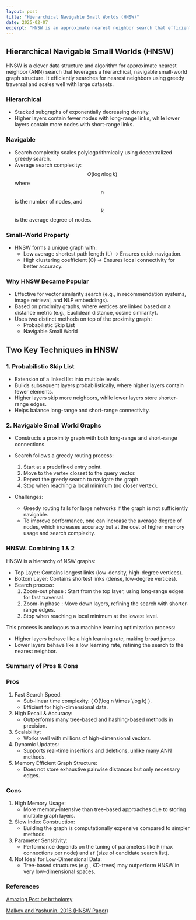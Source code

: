 ```yaml
---
layout: post
title: "Hierarchical Navigable Small Worlds (HNSW)"
date: 2025-02-07
excerpt: "HNSW is an approximate nearest neighbor search that efficiently searches for nearest neighbors using greedy traversal and scales well with large datasets."
---
```


## **Hierarchical Navigable Small Worlds (HNSW)**
HNSW is a clever data structure and algorithm for approximate nearest neighbor (ANN) search that leverages a hierarchical, navigable small-world graph structure. It efficiently searches for nearest neighbors using greedy traversal and scales well with large datasets.

### **Hierarchical**
- Stacked subgraphs of exponentially decreasing density.  
- Higher layers contain fewer nodes with long-range links, while lower layers contain more nodes with short-range links.

### **Navigable**
- Search complexity scales polylogarithmically using decentralized greedy search.  
- Average search complexity:  
  $$
  O(\log n \log k)
  $$
  where $$ n $$  is the number of nodes, and $$ k $$ is the average degree of nodes.

### **Small-World Property**  
- HNSW forms a unique graph with:  
  - Low average shortest path length (L) → Ensures quick navigation.  
  - High clustering coefficient (C) → Ensures local connectivity for better accuracy.  

### **Why HNSW Became Popular**  
- Effective for vector similarity search (e.g., in recommendation systems, image retrieval, and NLP embeddings).  
- Based on proximity graphs, where vertices are linked based on a distance metric (e.g., Euclidean distance, cosine similarity).  
- Uses two distinct methods on top of the proximity graph:  
  - Probabilistic Skip List
  - Navigable Small World  

## **Two Key Techniques in HNSW**  

### **1. Probabilistic Skip List**
- Extension of a linked list into multiple levels.  
- Builds subsequent layers probabilistically, where higher layers contain fewer elements.  
- Higher layers skip more neighbors, while lower layers store shorter-range edges.  
- Helps balance long-range and short-range connectivity.  

### **2. Navigable Small World Graphs**
- Constructs a proximity graph with both long-range and short-range connections.  
- Search follows a greedy routing process:  
  1. Start at a predefined entry point.  
  2. Move to the vertex closest to the query vector.  
  3. Repeat the greedy search to navigate the graph.  
  4. Stop when reaching a local minimum (no closer vertex).  

- Challenges:
  - Greedy routing fails for large networks if the graph is not sufficiently navigable.  
  - To improve performance, one can increase the average degree of nodes, which increases accuracy but at the cost of higher memory usage and search complexity.  

### **HNSW: Combining 1 & 2**
HNSW is a hierarchy of NSW graphs:
- Top Layer: Contains longest links (low-density, high-degree vertices).  
- Bottom Layer: Contains shortest links (dense, low-degree vertices).  
- Search process:
  1. Zoom-out phase : Start from the top layer, using long-range edges for fast traversal.  
  2. Zoom-in phase : Move down layers, refining the search with shorter-range edges.  
  3. Stop when reaching a local minimum at the lowest level.  

This process is analogous to a machine learning optimization process:
- Higher layers behave like a high learning rate, making broad jumps.  
- Lower layers behave like a low learning rate, refining the search to the nearest neighbor.  

### **Summary of Pros & Cons**
### Pros
1. Fast Search Speed:  
   - Sub-linear time complexity: \( O(\log n \times \log k) \).  
   - Efficient for high-dimensional data.  
2. High Recall & Accuracy:  
   - Outperforms many tree-based and hashing-based methods in precision.  
3. Scalability:  
   - Works well with millions of high-dimensional vectors.  
4. Dynamic Updates:  
   - Supports real-time insertions and deletions, unlike many ANN methods.  
5. Memory Efficient Graph Structure:  
   - Does not store exhaustive pairwise distances but only necessary edges.  

### Cons
1. High Memory Usage:  
   - More memory-intensive than tree-based approaches due to storing multiple graph layers.  
2. Slow Index Construction:  
   - Building the graph is computationally expensive compared to simpler methods.  
3. Parameter Sensitivity:  
   - Performance depends on the tuning of parameters like `M` (max connections per node) and `ef` (size of candidate search list).  
4. Not Ideal for Low-Dimensional Data:  
   - Tree-based structures (e.g., KD-trees) may outperform HNSW in very low-dimensional spaces.  


### References
[Amazing Post by brtholomy](https://github.com/brtholomy/hnsw)

[Malkov and Yashunin, 2016 (HNSW Paper)](https://arxiv.org/abs/1603.09320)